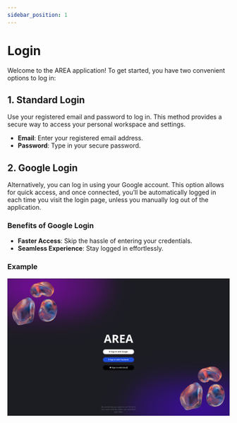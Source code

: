 ```yaml
---
sidebar_position: 1
---
```


# Login

Welcome to the AREA application! To get started, you have two convenient options to log in:

## 1. Standard Login

Use your registered email and password to log in. This method provides a secure way to access your personal workspace and settings.

- **Email**: Enter your registered email address.
- **Password**: Type in your secure password.

## 2. Google Login

Alternatively, you can log in using your Google account. This option allows for quick access, and once connected, you’ll be automatically logged in each time you visit the login page, unless you manually log out of the application.

### Benefits of Google Login
- **Faster Access**: Skip the hassle of entering your credentials.
- **Seamless Experience**: Stay logged in effortlessly.

### Example

![Web Settings Screen](../../../static/img/web/signin.png)